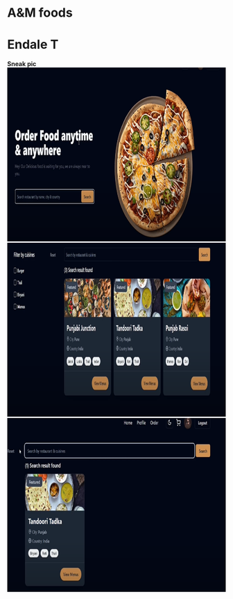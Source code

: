 # A&M foods

# Endale T

<div><b>Sneak pic</b></div>

<img src="/A1.png" width="600" height="400" style="margin: 0;" />
<img src="/A2.png" width="600" height="400" style="margin: 0;" />
<img src="/A3.png" width="600" height="400" style="margin: 0;" />
